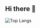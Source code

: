 ## Hi there 👋

<!--
**Lyla-Dev/Lyla-Dev** is a ✨ _special_ ✨ repository because its `README.md` (this file) appears on your GitHub profile.
- 🔭 I’m currently studying at Dongguk University in Korea.
- 📫 How to reach me: minkyeong.choi@outlook.com
-->

![Top Langs](https://github-readme-stats.vercel.app/api/top-langs/?username=LylaDev&layout=compact)
